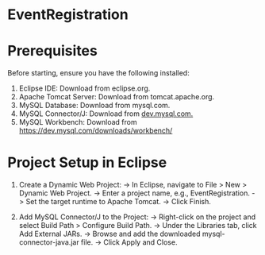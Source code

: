 # EventRegistration

# Prerequisites

Before starting, ensure you have the following installed:
1. Eclipse IDE: Download from eclipse.org.
2. Apache Tomcat Server: Download from tomcat.apache.org.
3. MySQL Database: Download from mysql.com.
4. MySQL Connector/J: Download from [dev.mysql.com.](https://dev.mysql.com/downloads/connector/j/)
5. MySQL Workbench: Download from https://dev.mysql.com/downloads/workbench/

# Project Setup in Eclipse

1. Create a Dynamic Web Project:
-> In Eclipse, navigate to File > New > Dynamic Web Project.
-> Enter a project name, e.g., EventRegistration.
-> Set the target runtime to Apache Tomcat.
-> Click Finish.

2. Add MySQL Connector/J to the Project:
-> Right-click on the project and select Build Path > Configure Build Path.
-> Under the Libraries tab, click Add External JARs.
-> Browse and add the downloaded mysql-connector-java.jar file.
-> Click Apply and Close.
